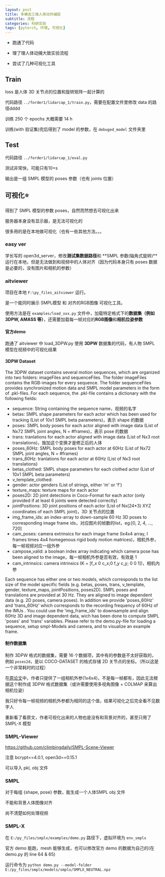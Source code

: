 ```yaml
---
layout: post
title: 多模态三维人体动作捕捉
subtitle: 流程
categories: 科研实验
tags: [pytorch, 环境, 可视化]
---
```

- 跑通了代码

- 理了理人体动捕大致实验流程

- 尝试了几种可视化工具

## Train

loss 是人体 3D 关节点的位置和旋转矩阵一起计算的

代码路径 `../forder1/lidarcap_1/train.py`，需要在配置文件里修改 data 的路径dddd

训练 250 个 epochs 大概需要 14 h

训练(with 验证集)完后得到了 model 的参数，在 `debuged_model` 文件夹里

## Test

代码路径 `../forder1/lidarcap_1/eval.py`

测试非常快，可能只有10+s

输出是一组 SMPL 模型的 poses 参数（也有 joints 位置）

## 可视化⭐

得到了 SMPL 模型的参数 poses，自然而然想去可视化出来

服务器本身没有显示器，是无法可视化的

很多用的是在本地做可视化（也有一些其他方法。。。

### easy ver

学长写的 open3d_server，修改**测试集数据路径**和 **SMPL 参数(轴角式旋转)**运行在本地，但是无法做到和视频中的人体对齐（因为代码本身只有 poses 数据是必要的，没有图片和相机的参数）

### aitviewer

项目在本地 `F:\py_files_aitviewer` 运行。

是一个能同时展示 SMPL模型 和 对齐的RGB图像 可视化工具。

使用方法是在 `examples/load_xxx.py` 文件中，加载特定格式下的**数据集（例如 3DPW, AMASS 等）**，还需要加载每一帧对应的**RGB图像**和**相机位姿参数**

#### 官方demo

跑通了 aitviewer 中 load_3DPW.py 使用 **3DPW** 数据集的代码，有人物 SMPL 模型在视频中的可视化结果

#### 3DPW Dataset

The 3DPW dataset contains several motion sequences, which are organized into two folders: imageFiles and sequenceFiles.
The folder imageFiles contains the RGB-images for every sequence. 
The folder sequenceFiles provides synchronized motion data and SMPL model parameters in the form of .pkl-files. For each sequence, the .pkl-file contains a dictionary with the following fields:
- sequence: String containing the sequence name，视频的名字
- betas: SMPL shape parameters for each actor which has been used for tracking (List of 10x1 SMPL beta parameters)，表示 shape 的数据
- poses: SMPL body poses for each actor aligned with image data (List of Nx72 SMPL joint angles, N = #frames)，表示 pose 的数据
- trans: tranlations for each actor aligned with image data (List of Nx3 root translations)，施加这个变换才是修正后的人体
- poses_60Hz: SMPL body poses for each actor at 60Hz (List of Nx72 SMPL joint angles, N = #frames)
- trans_60Hz: tranlations for each actor at 60Hz (List of Nx3 root translations)
- betas_clothed: SMPL shape parameters for each clothed actor (List of 10x1 SMPL beta parameters)
- v_template_clothed: 
- gender: actor genders (List of strings, either 'm' or 'f')
- texture_maps: texture maps for each actor
- poses2D: 2D joint detections in Coco-Format for each actor (only provided if at least 6 joints were detected correctly)
- jointPositions: 3D joint positions of each actor (List of Nx(24*3) XYZ coordinates of each SMPL joint)，3D 关节点的位置
- img_frame_ids: an index-array to down-sample 60 Hz 3D poses to corresponding image frame ids，对应图片的帧数的list，eg:[0, 2, 4, ..., 720]
- cam_poses: camera extrinsics for each image frame (Ix4x4 array, I frames times 4x4 homegenous rigid body motion matrices)，相机外参，每一帧视频对应一组外参
- campose_valid: a boolean index array indicating which camera pose has been aligned to the image，每一帧相机外参是否有效，有效是 1
- cam_intrinsics: camera intrinsics (K = [f_x 0 c_x;0 f_y c_y; 0 0 1])，相机内参

Each sequence has either one or two models, which corresponds to the list size of the model specific fields (e.g. betas, poses, trans, v_template, gender, texture_maps, jointPositions, poses2D). 
SMPL poses and translations are provided at 30 Hz. They are aligned to image dependent data (e.g. 2D poses, camera poses). In addition we provide 'poses_60Hz' and 'trans_60Hz' which corresponds to the recording frequency of 60Hz of the IMUs . You could use the 'img_frame_ids' to downsample and align 60Hz 3D and image dependent data, wich has been done to compute SMPL 'poses' and 'trans' variables. 
Please refer to the demo.py-file for loading a sequence, setup smpl-Models and camera, and to visualize an example frame.

#### 制作数据集

制作 3DPW 格式的数据集，需要 16 个数据项，其中有的参数是不太好获取的，例如 `poses2d`，是以 COCO-DATASET 的格式存储 2D 关节点的坐标。（所以这是一个非常耗时的过程）

在[原论文](http://www.lidarhumanmotion.net/lidarcap/)中，作者只提供了一组相机外参(1x4x4)，不是每一帧都有，因此无法根据这个制作成 3DPW 格式数据集（或许需要使用多视角图像 + COLMAP 来算出相机位姿）

我只好令每一帧视频的相机外参都为相同的这个值，结果可视化之后完全看不见数字人

重新看了看原文，作者可视化出来的人物也是没有和背景对齐的，甚至只用了 SMPL-X 模型 

### SMPL-Viewer

https://github.com/climbingdaily/SMPL-Scene-Viewer

注意 bcrypt==4.0.1, open3d==0.15.1

可以导入 pkl, obj 文件

### SMPL

对于每组 {shape, pose} 参数，能生成一个人体SMPL obj 文件

不能和背景人体图像对齐

尚不清楚如何处理视频

### SMPL-X

在 `E:/py_files/smplx/examples/demo.py` 路径下，虚拟环境为 `env_smplx`

官方 demo 能跑，mesh 能够生成，也可以修改官方 demo 的数据为自己的(在 demo.py 的 line 64 & 65)

运行命令为 `python demo.py --model-folder E:/py_files/smplx/models/smplx/SMPLX_NEUTRAL.npz`